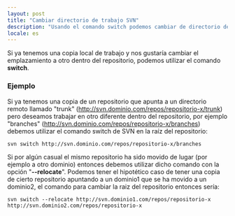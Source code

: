 ```yaml
---
layout: post
title: "Cambiar directorio de trabajo SVN"
description: "Usando el comando switch podemos cambiar de directorio de trabajo"
locale: es
---
```


Si ya tenemos una copia local de trabajo y nos gustaría cambiar el emplazamiento a otro dentro del repositorio, podemos utilizar el comando **switch**.

### Ejemplo
Si ya tenemos una copia de un repositorio que apunta a un directorio remoto llamado "trunk" (http://svn.dominio.com/repos/repositorio-x/trunk) pero deseamos trabajar en otro diferente dentro del repositorio, por ejemplo "branches" (http://svn.dominio.com/repos/repositorio-x/branches) debemos utilizar el comando switch de SVN en la raíz del repositorio:


    svn switch http://svn.dominio.com/repos/repositorio-x/branches

Si por algún casual el mismo repositorio ha sido movido de lugar (por ejemplo a otro dominio) entonces debemos utilizar dicho comando con la opción "**--relocate**". Podemos tener el hipotético caso de tener una copia de cierto repositorio apuntando a un dominio1 que se ha movido a un dominio2, el comando para cambiar la raiz del repositorio entonces sería:


    svn switch --relocate http://svn.dominio1.com/repos/repositorio-x http://svn.dominio2.com/repos/repositorio-x

